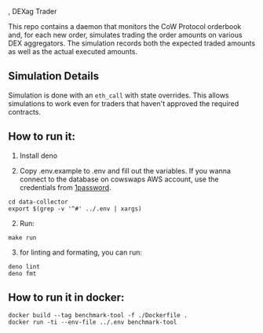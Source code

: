 , DEXag Trader

This repo contains a daemon that monitors the CoW Protocol orderbook and, for
each new order, simulates trading the order amounts on various DEX aggregators.
The simulation records both the expected traded amounts as well as the actual
executed amounts.

## Simulation Details

Simulation is done with an `eth_call` with state overrides. This allows
simulations to work even for traders that haven't approved the required
contracts.

## How to run it:

1. Install deno

2. Copy .env.example to .env and fill out the variables. If you wanna connect to the database on cowswaps AWS account, use the credentials from [1password](https://start.1password.com/open/i?a=6DWD777JFFEZZLYS6J4DUURYLE&v=weisopuq6vd4jkgfi443z2fe64&i=r7tfzgrrsv37l4b2etdco7ku2u&h=cowserviceslda.1password.com).

```
cd data-collector
export $(grep -v '^#' ../.env | xargs)
```

2. Run:
```
make run
```

3. for linting and formating, you can run:
```
deno lint
deno fmt
```

## How to run it in docker:

```
docker build --tag benchmark-tool -f ./Dockerfile .
docker run -ti --env-file ../.env benchmark-tool
```
